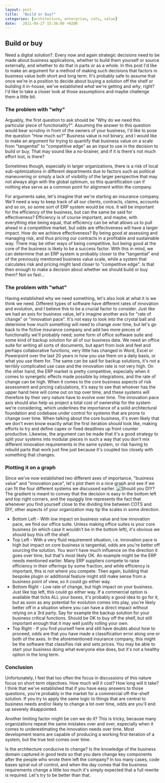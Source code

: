 ```yaml
---
layout: post
title:  "Build or buy?"
categories: [architecture, enterprise, cots, value]
date:   2021-04-27 15:36:00 +0200
---
```

## Build or buy
Need a digital solution?. Every now and again strategic decisions need to be made about business applications, whether to build them yourself or source externally, and whether to do that in parts or as a whole. 
In this post I'd like to make an argument for a method of making such decisions that factors in business value both short and long term.
It's probably safe to assume that once we're in a position to decide about buying a solution off the shelf or building it in-house, we've established _what_ we're getting and _why_, right? 
I'd like to take a closer look at those assumptions and maybe challenge them a little bit.

### The problem with "why"
Arguably, the first question to ask should be "Why do we need this particular piece of functionality?". Assuming the answer to this question would bear scrutiny in front of the owners of your business, I'd like to pose the question "How much so?" 
Business value is not binary, and I would like to make an argument for trying to quantify that business value on a scale from "tangential" to "competitive edge" as an input to use in the decision to build or buy. That may sound like a no-brainer, and if it is there's not much effort lost, is there? 

Sometimes though, especially in larger organizations, there is a risk of local sub-optimizations in different departments due to factors such as political maneuvering or simply a lack of visibility of the larger perspective that may not always align with the global optimum, so this quantification can if nothing else serve as a common point for alignment within the company.

For arguments sake, let's imagine that we're starting an insurance company. We'll need a way to keep track of all our clients, contracts, claims, accounts and so on, so some sort of ERP system would be nice. It will be important for the efficiency of the business, but can the same be said for effectiveness? Efficiency is of course important, and maybe, with everything else being equal, that efficiency can be what allows us to pull ahead in a competitive market, but odds are effectiveness will have a larger impact. How do we achieve effectiveness? By being good at assessing and managing risk, and thus pricing our contracts in a profitable and sustainable way. There may be other ways of being competitive, but being good at the core of the business is likely to be a success factor.
With this in mind, we can determine that an ERP system is probably closer to the "tangential" end of the previously mentioned business value scale, while a system that calculates risk and pricing might land closer to "competitive edge". Is that then enough to make a decision about whether we should build or buy them? Not so fast...


### The problem with "what"
Having established why we need something, let's also look at what it is we think we need. Different types of software have different rates of innovation and evolution, and I believe this to be a crucial factor to consider. Just like we had an axis for business value, let's imagine another axis for "rate of change" or "innovation pace". It's not easy to look into the crystal ball and determine how much something will need to change over time, but let's go back to the fictive insurance company and add two more pieces of functionality we'll probably need; some form of office software suite and some kind of backup solution for all of our business data.
We need an office suite for writing all sorts of documents, but apart from look and feel and perhaps collaborative functions, very little has changed in Word, Excel or Powerpoint over the last 20 years in how you use them on a daily basis, or what you use them for. The same can be said for backup solutions, it's not a terribly complicated use case and the innovation rate is not very high.
On the other hand, the ERP market is pretty competitive, especially when it comes to synergetic effects made possible by integrations, and the rate of change can be high. When it comes to the core business aspects of risk assessment and pricing calculations, it's easy to see that whoever has the upper hand here will come out on top over time, and these systems will therefore by their very nature have to evolve over time.
The innovation pace axis should also help us project a total cost of ownership for the system we're considering, which underlines the importance of a solid architectural foundation and codebase under control for systems that are prone to change over time. When talking about the core business, it's even likely that we don't even know exactly what the first iteration _should_ look like, making efforts to try and define capex or fixed deadlines up front counter productive.
Likewise, the argument can be made that it's a good strategy to split your systems into modular pieces in such a way that you don't mix different innovation requirements in the same system, or risk having to rebuild parts that work just fine just because it's coupled too closely with something that changes.

### Plotting it on a graph
Since we've now established two different axes of importance, "business value" and "innovation pace", let's plot them in a nice graph and see if we can fit the four different systems we discussed earlier.
![Should you DIY?](/blog/images/should_you_diy.png)
The gradient is meant to convey that the decision is easy in the bottom left and top right corners, and the squiggly line represents the fact that whenever you find yourself close to the dividing line between COTS and DIY, other aspects of your organization may tip the scales in some direction.
* Bottom Left - With low impact on business value and low innovation pace, we find our office suite. Unless making office suites is your core business (in which case it wouldn't be in the bottom left), it's obvious we should buy this off the shelf.
* Top Left - With a very fluid requirement situation, i.e. innovation pace is high but impact on core business is tangential, odds are you're better off sourcing the solution. You won't have much influence on the direction it goes over time, but that's most likely OK. An example might be the ERP needs mentioned earlier. Many ERP suppliers compete to raise efficiency in their offerings by some fraction, and while efficiency is important, this is not where you compete. Then again, building that bespoke plugin or additional feature might still make sense from a business point of view, so it could go either way.
* Bottom Right - Low rate of change, but high impact on your business. Just like top left, this could go either way. If a commercial option is available that ticks ALL your boxes, it's probably a good idea to go for it, but as soon as any potential for evolution comes into play, you're likely better off in a situation where you can have a direct impact without relying on a 3rd party. Say for example the backup solution for your business critical functions. Should be OK to buy off the shelf, but still important enough that it may well justify rolling your own.
* Top Right - If you find yourself here and still have doubts about how to proceed, odds are that you have made a classification error along one or both of the axes. In the aforementioned insurance company, this might be the software that classifies risk and sets prices. You may be able to start your business doing what everyone else does, but it's not a healthy option in the long term.

### Conclusion
Unfortunately, I feel that too often the focus in discussions of this nature focus on short term objectives. How much will it cost? How long will it take? I think that we've established that if you have easy answers to those questions, you're probably in the market for a commercial off-the-shelf solution. If you try to apply the same logic to things that are central to business needs and/or likely to change a lot over time, odds are you'll end up severely disappointed. 

Another limiting factor might be _can_ we do it? This is tricky, because many organizations repeat the same mistakes over and over, especially when it comes to underestimating the innovation needs over time. Most development teams are capable of producing a working first iteration of a system, but the true test comes over time. 

Is the architecture conducive to change? Is the knowledge of the business domain captured in good tests so that you dare change key components after the people who wrote them left the company? In too many cases, code bases spiral out of control, and when the day comes that the business requirements change a little too much it's simply expected that a full rewrite is required. Let's try to be better than that.

